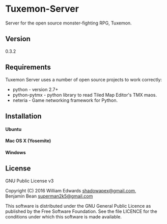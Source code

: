 # Tuxemon-Server
Server for the open source monster-fighting RPG, Tuxemon.

## Version
0.3.2

## Requirements
Tuxemon Server uses a number of open source projects to work correctly:

* python - version 2.7+
* python-pytmx - python library to read Tiled Map Editor's TMX maos.
* neteria - Game networking framework for Python.

## Installation

#### Ubuntu

#### Mac OS X (Yosemite)

#### Windows

## License
GNU Public License v3

Copyright (C) 2016 William Edwards <shadowapex@gmail.com>,    
Benjamin Bean <superman2k5@gmail.com>

This software is distributed under the GNU General Public Licence as published by the Free Software Foundation. See the file LICENCE for the conditions under which this software is made available. 
